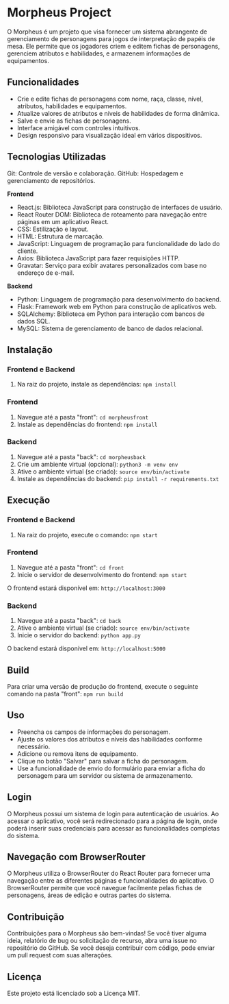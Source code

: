 # Morpheus Project

O Morpheus é um projeto que visa fornecer um sistema abrangente de gerenciamento de personagens para jogos de interpretação de papéis de mesa. Ele permite que os jogadores criem e editem fichas de personagens, gerenciem atributos e habilidades, e armazenem informações de equipamentos.

## Funcionalidades

- Crie e edite fichas de personagens com nome, raça, classe, nível, atributos, habilidades e equipamentos.
- Atualize valores de atributos e níveis de habilidades de forma dinâmica.
- Salve e envie as fichas de personagens.
- Interface amigável com controles intuitivos.
- Design responsivo para visualização ideal em vários dispositivos.

## Tecnologias Utilizadas

Git: Controle de versão e colaboração.
GitHub: Hospedagem e gerenciamento de repositórios.

**Frontend**
- React.js: Biblioteca JavaScript para construção de interfaces de usuário.
- React Router DOM: Biblioteca de roteamento para navegação entre páginas em um aplicativo React.
- CSS: Estilização e layout.
- HTML: Estrutura de marcação.
- JavaScript: Linguagem de programação para funcionalidade do lado do cliente.
- Axios: Biblioteca JavaScript para fazer requisições HTTP.
- Gravatar: Serviço para exibir avatares personalizados com base no endereço de e-mail.

**Backend**
- Python: Linguagem de programação para desenvolvimento do backend.
- Flask: Framework web em Python para construção de aplicativos web.
- SQLAlchemy: Biblioteca em Python para interação com bancos de dados SQL.
- MySQL: Sistema de gerenciamento de banco de dados relacional.

## Instalação

### Frontend e Backend

1. Na raiz do projeto, instale as dependências: `npm install`

### Frontend

1. Navegue até a pasta "front": `cd morpheusfront`
2. Instale as dependências do frontend: `npm install`

### Backend

1. Navegue até a pasta "back": `cd morpheusback`
2. Crie um ambiente virtual (opcional): `python3 -m venv env`
3. Ative o ambiente virtual (se criado): `source env/bin/activate`
4. Instale as dependências do backend: `pip install -r requirements.txt`

## Execução

### Frontend e Backend

1. Na raiz do projeto, execute o comando: `npm start`

### Frontend

1. Navegue até a pasta "front": `cd front`
2. Inicie o servidor de desenvolvimento do frontend: `npm start`

O frontend estará disponível em: `http://localhost:3000`

### Backend

1. Navegue até a pasta "back": `cd back`
2. Ative o ambiente virtual (se criado): `source env/bin/activate`
3. Inicie o servidor do backend: `python app.py`

O backend estará disponível em: `http://localhost:5000`

## Build

Para criar uma versão de produção do frontend, execute o seguinte comando na pasta "front": `npm run build`

## Uso

- Preencha os campos de informações do personagem.
- Ajuste os valores dos atributos e níveis das habilidades conforme necessário.
- Adicione ou remova itens de equipamento.
- Clique no botão "Salvar" para salvar a ficha do personagem.
- Use a funcionalidade de envio do formulário para enviar a ficha do personagem para um servidor ou sistema de armazenamento.

## Login

O Morpheus possui um sistema de login para autenticação de usuários. Ao acessar o aplicativo, você será redirecionado para a página de login, onde poderá inserir suas credenciais para acessar as funcionalidades completas do sistema.

## Navegação com BrowserRouter

O Morpheus utiliza o BrowserRouter do React Router para fornecer uma navegação entre as diferentes páginas e funcionalidades do aplicativo. O BrowserRouter permite que você navegue facilmente pelas fichas de personagens, áreas de edição e outras partes do sistema.

## Contribuição

Contribuições para o Morpheus são bem-vindas! Se você tiver alguma ideia, relatório de bug ou solicitação de recurso, abra uma issue no repositório do GitHub. Se você deseja contribuir com código, pode enviar um pull request com suas alterações.

## Licença

Este projeto está licenciado sob a Licença MIT.


<!-- Atualizar
front


back
instalaçoes
pip install flask
pip install mysql-connector-python
pip install python-dotenv
pip install flask-cors

iniciar o DB
sudo service mysql start
mysql -u <username> -p

comandos DB
DROP DATABASE;
DROP DATABASE morpheus;

 -->

 <!-- inicializar 4 abas de terminal
 1- DB
 2- back
 3- front - npm run start:front
 4- git
 
  -->